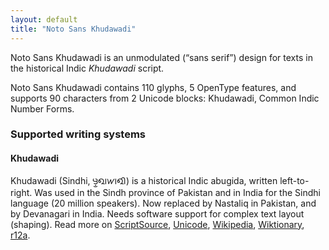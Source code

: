 ```yaml
---
layout: default
title: "Noto Sans Khudawadi"
---
```

Noto Sans Khudawadi is an unmodulated (“sans serif”) design for texts in the historical Indic _Khudawadi_ script. 

Noto Sans Khudawadi contains 110 glyphs, 5 OpenType features, and supports 90 characters from 2 Unicode blocks: Khudawadi, Common Indic Number Forms.


### Supported writing systems


#### Khudawadi

Khudawadi (Sindhi, <span class='autonym'>𑊻𑋩𑋣𑋏𑋠𑋔𑋠𑋏𑋢</span>) is a historical Indic abugida, written left-to-right. Was used in the Sindh province of Pakistan and in India for the Sindhi language (20 million speakers). Now replaced by Nastaliq in Pakistan, and by Devanagari in India. Needs software support for complex text layout (shaping). Read more on [ScriptSource](https://scriptsource.org/scr/Sind), [Unicode](https://www.unicode.org/versions/Unicode13.0.0/ch15.pdf#G80879), [Wikipedia](https://en.wikipedia.org/wiki/ISO_15924:Sind), [Wiktionary](https://en.wiktionary.org/wiki/Category:Khudawadi_script), [r12a](https://r12a.github.io/scripts/links?iso=Sind).

